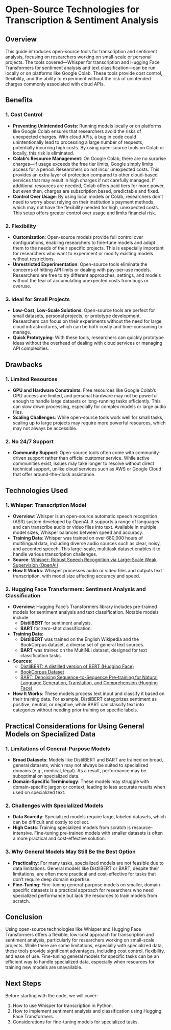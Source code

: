 # Open-Source Technologies for Transcription & Sentiment Analysis

## Overview

This guide introduces open-source tools for transcription and sentiment analysis, focusing on researchers working on small-scale or personal projects. The tools covered—Whisper for transcription and Hugging Face Transformers for sentiment analysis and text classification—can be run locally or on platforms like Google Colab. These tools provide cost control, flexibility, and the ability to experiment without the risk of unintended charges commonly associated with cloud APIs.

## Benefits

### 1. Cost Control
   - **Preventing Unintended Costs**: Running models locally or on platforms like Google Colab ensures that researchers avoid the risks of unexpected charges. With cloud APIs, a bug in code could unintentionally lead to processing a large number of requests, potentially incurring high costs. By using open-source tools on Colab or locally, this risk is eliminated.
   - **Colab's Resource Management**: On Google Colab, there are no surprise charges—if usage exceeds the free tier limits, Google simply limits access for a period. Researchers do not incur unexpected costs. This provides an extra layer of protection compared to other cloud-based services that may result in high charges if not carefully managed. If additional resources are needed, Colab offers paid tiers for more power, but even then, charges are subscription based, predictable and fixed.
   - **Control Over Usage**: By using local models or Colab, researchers don't need to worry about relying on their institution's payment methods, which may not have the flexibility needed for high, unexpected costs. This setup offers greater control over usage and limits financial risk.

### 2. Flexibility
   - **Customization**: Open-source models provide full control over configurations, enabling researchers to fine-tune models and adapt them to the needs of their specific projects. This is especially important for researchers who want to experiment or modify existing models without restrictions.
   - **Unrestricted Experimentation**: Open-source tools eliminate the concerns of hitting API limits or dealing with pay-per-use models. Researchers are free to try different approaches, settings, and models without the fear of accumulating unexpected costs from bugs or overuse.

### 3. Ideal for Small Projects
   - **Low-Cost, Low-Scale Solutions**: Open-source tools are perfect for small datasets, personal projects, or prototype development. Researchers can focus on their experiments without the need for large cloud infrastructures, which can be both costly and time-consuming to manage.
   - **Quick Prototyping**: With these tools, researchers can quickly prototype ideas without the overhead of dealing with cloud services or managing API complexities.

## Drawbacks

### 1. Limited Resources
   - **GPU and Hardware Constraints**: Free resources like Google Colab’s GPU access are limited, and personal hardware may not be powerful enough to handle large datasets or long-running tasks efficiently. This can slow down processing, especially for complex models or large audio files.
   - **Scaling Challenges**: While open-source tools work well for small tasks, scaling up to large projects may require more powerful resources, which may not always be accessible.

### 2. No 24/7 Support
   - **Community Support**: Open-source tools often come with community-driven support rather than official customer service. While active communities exist, issues may take longer to resolve without direct technical support, unlike cloud services such as AWS or Google Cloud that offer around-the-clock assistance.

## Technologies Used

### 1. Whisper: Transcription Model
   - **Overview**: Whisper is an open-source automatic speech recognition (ASR) system developed by OpenAI. It supports a range of languages and can transcribe audio or video files into text. Available in multiple model sizes, Whisper balances between speed and accuracy.
   - **Training Data**: Whisper was trained on over 680,000 hours of multilingual data, including diverse audio sources such as clear, noisy, and accented speech. This large-scale, multitask dataset enables it to handle various transcription challenges.
   - **Source**: [Whisper: Robust Speech Recognition via Large-Scale Weak Supervision (OpenAI)](https://openai.com/research/whisper)
   - **How It Works**: Whisper processes audio or video files and outputs text transcription, with model size affecting accuracy and speed.

### 2. Hugging Face Transformers: Sentiment Analysis and Classification
   - **Overview**: Hugging Face’s Transformers library includes pre-trained models for sentiment analysis and text classification. Notable models include:
     - **DistilBERT** for sentiment analysis.
     - **BART** for zero-shot classification.
   - **Training Data**: 
     - **DistilBERT** was trained on the English Wikipedia and the BookCorpus dataset, a diverse set of general text sources.
     - **BART** was trained on the MultiNLI dataset, designed for text classification tasks.
   - **Sources**:
     - [DistilBERT: A distilled version of BERT (Hugging Face)](https://huggingface.co/distilbert-base-uncased)
     - [BookCorpus Dataset](https://huggingface.co/datasets/bookcorpus)
     - [BART: Denoising Sequence-to-Sequence Pre-training for Natural Language Generation, Translation, and Comprehension (Hugging Face)](https://huggingface.co/facebook/bart-large)
   - **How It Works**: These models process text input and classify it based on their training data. For example, DistilBERT categorizes sentiment as positive, neutral, or negative, while BART can classify text into categories without needing prior training on specific labels.

## Practical Considerations for Using General Models on Specialized Data

### 1. Limitations of General-Purpose Models
   - **Broad Datasets**: Models like DistilBERT and BART are trained on broad, general datasets, which may not always be suited to specialized domains (e.g., medical, legal). As a result, performance may be suboptimal on specialized data.
   - **Domain-Specific Terminology**: These models may struggle with domain-specific jargon or context, leading to less accurate results when used on specialized text.

### 2. Challenges with Specialized Models
   - **Data Scarcity**: Specialized models require large, labeled datasets, which can be difficult and costly to collect.
   - **High Costs**: Training specialized models from scratch is resource-intensive. Fine-tuning pre-trained models with smaller datasets is often a more practical and cost-effective solution.

### 3. Why General Models May Still Be the Best Option
   - **Practicality**: For many tasks, specialized models are not feasible due to data limitations. General models like DistilBERT or BART, despite their limitations, are often more practical and cost-effective for tasks that don’t require deep domain expertise.
   - **Fine-Tuning**: Fine-tuning general-purpose models on smaller, domain-specific datasets is a practical approach for researchers who need specialized performance but lack the resources to train models from scratch.

## Conclusion

Using open-source technologies like Whisper and Hugging Face Transformers offers a flexible, low-cost approach for transcription and sentiment analysis, particularly for researchers working on small-scale projects. While there are some limitations, especially with specialized data, these tools provide significant advantages, including cost control, flexibility, and ease of use. Fine-tuning general models for specific tasks can be an efficient way to handle specialized data, especially when resources for training new models are unavailable.

## Next Steps

Before starting with the code, we will cover:
1. How to use Whisper for transcription in Python.
2. How to implement sentiment analysis and classification using Hugging Face Transformers.
3. Considerations for fine-tuning models for specialized tasks.


